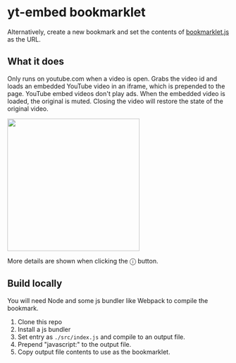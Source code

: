 # yt-embed bookmarklet


Alternatively, create a new bookmark and set the contents of [bookmarklet.js](bookmarklet.js) as the URL.

## What it does
Only runs on youtube.com when a video is open. Grabs the video id and loads an embedded YouTube video in an iframe, which is prepended to the page. YouTube embed videos don't play ads. When the embedded video is loaded, the original is muted. Closing the video will restore the state of the original video.

<img width="300px" src="https://user-images.githubusercontent.com/69124074/89132978-fa8a3580-d4cc-11ea-9161-81149f151b92.png"/>

More details are shown when clicking the ⓘ button.

## Build locally
You will need Node and some js bundler like Webpack to compile the bookmark.
1. Clone this repo
2. Install a js bundler
3. Set entry as `./src/index.js` and compile to an output file.
4. Prepend "javascript:" to the output file.
5. Copy output file contents to use as the bookmarklet.
